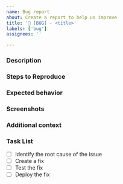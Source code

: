 ```yaml
---
name: Bug report
about: Create a report to help us improve
title: '🐛 [BUG] - <title>'
labels: ['bug']
assignees: ''

---
```


### Description


### Steps to Reproduce


### Expected behavior


### Screenshots


### Additional context


### Task List
- [ ] Identify the root cause of the issue
- [ ] Create a fix
- [ ] Test the fix
- [ ] Deploy the fix
